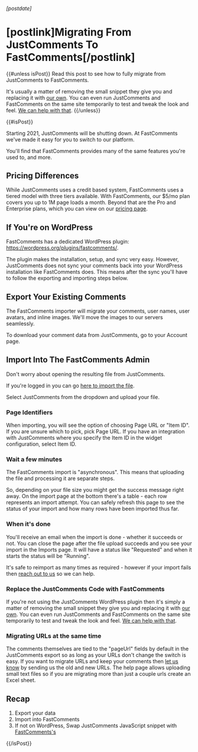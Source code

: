 ###### [postdate]
# [postlink]Migrating From JustComments To FastComments[/postlink]

{{#unless isPost}}
Read this post to see how to fully migrate from JustComments to FastComments.

It's usually a matter of removing the small snippet they give you and replacing it with <a href="https://fastcomments.com/auth/my-account/get-acct-code" target="_blank">our own</a>.
You can even run JustComments and FastComments on the same site temporarily to test and tweak the look and feel. <a href="https://fastcomments.com/auth/my-account/help" target="_blank">We can help with that</a>.
{{/unless}}

{{#isPost}}

Starting 2021, JustComments will be shutting down. At FastComments we've made it easy for you to switch to our platform.

You'll find that FastComments provides many of the same features you're used to, and more.

## Pricing Differences

While JustComments uses a credit based system, FastComments uses a tiered model with three tiers available. With FastComments, our $5/mo plan
covers you up to 1M page loads a month. Beyond that are the Pro and Enterprise plans, which you can view on our <a href="https://fastcomments.com/traffic-pricing" target="_blank">pricing page</a>.

## If You're on WordPress

FastComments has a dedicated WordPress plugin: <a href="https://wordpress.org/plugins/fastcomments/" target="_blank">https://wordpress.org/plugins/fastcomments/</a>.

The plugin makes the installation, setup, and sync very easy. However, JustComments does not sync your comments back into your WordPress installation like FastComments
does. This means after the sync you'll have to follow the exporting and importing steps below.

## Export Your Existing Comments

The FastComments importer will migrate your comments, user names, user avatars, and inline images. We'll move the images to our servers seamlessly.

To download your comment data from JustComments, go to your Account page.

## Import Into The FastComments Admin

Don't worry about opening the resulting file from JustComments.

If you're logged in you can go <a href="https://fastcomments.com/auth/my-account/manage-data/import" target="_blank">here to import the file</a>.

Select JustComments from the dropdown and upload your file.

### Page Identifiers

When importing, you will see the option of choosing Page URL or "Item ID". If you are unsure which to pick, pick Page URL. If you have an integration with JustComments
where you specify the Item ID in the widget configuration, select Item ID.

### Wait a few minutes

The FastComments import is "asynchronous". This means that uploading the file and processing it are separate steps.

So, depending on your file size you might get the success message right away. On the import page at the bottom there's a table - each row represents an import attempt.
You can safely refresh this page to see the status of your import and how many rows have been imported thus far.

### When it's done

You'll receive an email when the import is done - whether it succeeds or not. You can close the page after the file upload succeeds and you see your import in the Imports page. It will have a status like "Requested" and when it starts the status will be "Running".

It's safe to reimport as many times as required - however if your import fails then <a href="https://fastcomments.com/auth/my-account/help" target="_blank">reach out to us</a> so we can help.

### Replace the JustComments Code with FastComments

If you're not using the JustComments WordPress plugin then it's simply a matter of removing the small snippet they give you and replacing it with <a href="https://fastcomments.com/auth/my-account/get-acct-code" target="_blank">our own</a>.
You can even run JustComments and FastComments on the same site temporarily to test and tweak the look and feel. <a href="https://fastcomments.com/auth/my-account/help" target="_blank">We can help with that</a>.

### Migrating URLs at the same time

The comments themselves are tied to the "pageUrl" fields by default in the JustComments export so as long as your URLs don't change the switch is easy. If you want to migrate URLs and keep your
comments then <a href="https://fastcomments.com/auth/my-account/help" target="_blank">let us know</a> by sending us the old and new URLs. The help page allows uploading small text files so if
you are migrating more than just a couple urls create an Excel sheet.

## Recap

1. Export your data
2. Import into FastComments
3. If not on WordPress, Swap JustComments JavaScript snippet with <a href="https://fastcomments.com/auth/my-account/get-acct-code" target="_blank">FastComments's</a>

{{/isPost}}

